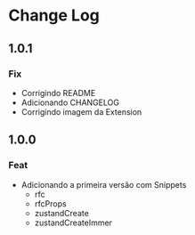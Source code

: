 # Change Log

## 1.0.1

### Fix

- Corrigindo README
- Adicionando CHANGELOG
- Corrigindo imagem da Extension

## 1.0.0

### Feat

- Adicionando a primeira versão com Snippets
  - rfc
  - rfcProps
  - zustandCreate
  - zustandCreateImmer
